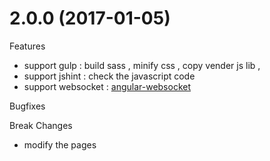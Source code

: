 # 2.0.0 (2017-01-05)

Features
- support gulp : build sass , minify css , copy vender js lib ,
- support jshint : check the javascript code
- support websocket : [angular-websocket](https://www.npmjs.com/package/angular-websocket)

Bugfixes

Break Changes
- modify the pages

